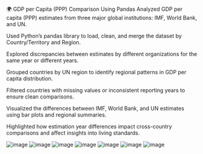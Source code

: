 🌍 GDP per Capita (PPP) Comparison Using Pandas
Analyzed GDP per capita (PPP) estimates from three major global institutions: IMF, World Bank, and UN.

Used Python’s pandas library to load, clean, and merge the dataset by Country/Territory and Region.

Explored discrepancies between estimates by different organizations for the same year or different years.

Grouped countries by UN region to identify regional patterns in GDP per capita distribution.

Filtered countries with missing values or inconsistent reporting years to ensure clean comparisons.

Visualized the differences between IMF, World Bank, and UN estimates using bar plots and regional summaries.

Highlighted how estimation year differences impact cross-country comparisons and affect insights into living standards.

![image](https://github.com/user-attachments/assets/7a1f44ed-a942-4084-ba06-c71da68a3acf)
![image](https://github.com/user-attachments/assets/5a9f5de6-4f42-4c34-894c-92009e304c0a)
![image](https://github.com/user-attachments/assets/dac79867-c9a4-4c45-bfdf-5eb27348c18b)
![image](https://github.com/user-attachments/assets/45ba3b05-69c2-4a52-b8c0-405f546d07e3)
![image](https://github.com/user-attachments/assets/55efbe20-ed00-4bc8-8d16-d67c4c95abbd)
![image](https://github.com/user-attachments/assets/1b71d36c-6b43-45d7-a1c0-ee2cf4acbfcf)
![image](https://github.com/user-attachments/assets/9d110337-dbd7-4ca8-909f-0f7f946a2e61)






